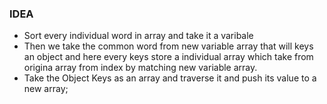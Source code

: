 ### IDEA
* Sort every individual word in array and take it a varibale
* Then we take the common word from new variable array that will keys an object and here every keys store a individual array which take from origina array from index by matching new variable array.
* Take the Object Keys as an array and traverse it and push its value to a new array;
​